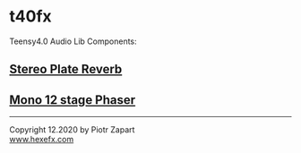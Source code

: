 # t40fx
Teensy4.0 Audio Lib Components:  

## [Stereo Plate Reverb](/Hx_Plate_reverb/ "Stereo Plate reverb")  
## [Mono 12 stage Phaser](/Hx_Phaser/ "Mono 12 stage phaser")  

___

Copyright 12.2020 by Piotr Zapart  
www.hexefx.com


